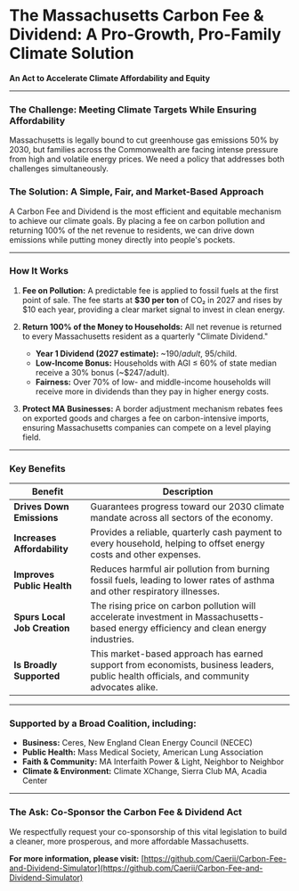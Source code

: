 # The Massachusetts Carbon Fee & Dividend: A Pro-Growth, Pro-Family Climate Solution

**An Act to Accelerate Climate Affordability and Equity**

---

### The Challenge: Meeting Climate Targets While Ensuring Affordability

Massachusetts is legally bound to cut greenhouse gas emissions 50% by 2030, but families across the Commonwealth are facing intense pressure from high and volatile energy prices. We need a policy that addresses both challenges simultaneously.

### The Solution: A Simple, Fair, and Market-Based Approach

A Carbon Fee and Dividend is the most efficient and equitable mechanism to achieve our climate goals. By placing a fee on carbon pollution and returning 100% of the net revenue to residents, we can drive down emissions while putting money directly into people's pockets.

---

### How It Works

1.  **Fee on Pollution:** A predictable fee is applied to fossil fuels at the first point of sale. The fee starts at **$30 per ton** of CO₂ in 2027 and rises by $10 each year, providing a clear market signal to invest in clean energy.

2.  **Return 100% of the Money to Households:** All net revenue is returned to every Massachusetts resident as a quarterly "Climate Dividend."
    *   **Year 1 Dividend (2027 estimate):** ~$190/adult, ~$95/child.
    *   **Low-Income Bonus:** Households with AGI ≤ 60% of state median receive a 30% bonus (~$247/adult).
    *   **Fairness:** Over 70% of low- and middle-income households will receive more in dividends than they pay in higher energy costs.

3.  **Protect MA Businesses:** A border adjustment mechanism rebates fees on exported goods and charges a fee on carbon-intensive imports, ensuring Massachusetts companies can compete on a level playing field.

---

### Key Benefits

| Benefit                      | Description                                                                                                                              |
| ---------------------------- | ---------------------------------------------------------------------------------------------------------------------------------------- |
| **Drives Down Emissions**    | Guarantees progress toward our 2030 climate mandate across all sectors of the economy.                                                   |
| **Increases Affordability**  | Provides a reliable, quarterly cash payment to every household, helping to offset energy costs and other expenses.                       |
| **Improves Public Health**   | Reduces harmful air pollution from burning fossil fuels, leading to lower rates of asthma and other respiratory illnesses.               |
| **Spurs Local Job Creation** | The rising price on carbon pollution will accelerate investment in Massachusetts-based energy efficiency and clean energy industries.      |
| **Is Broadly Supported**     | This market-based approach has earned support from economists, business leaders, public health officials, and community advocates alike.  |

---

### Supported by a Broad Coalition, including:
*   **Business:** Ceres, New England Clean Energy Council (NECEC)
*   **Public Health:** Mass Medical Society, American Lung Association
*   **Faith & Community:** MA Interfaith Power & Light, Neighbor to Neighbor
*   **Climate & Environment:** Climate XChange, Sierra Club MA, Acadia Center

---

### **The Ask: Co-Sponsor the Carbon Fee & Dividend Act**

We respectfully request your co-sponsorship of this vital legislation to build a cleaner, more prosperous, and more affordable Massachusetts.

**For more information, please visit:** [https://github.com/Caerii/Carbon-Fee-and-Dividend-Simulator](https://github.com/Caerii/Carbon-Fee-and-Dividend-Simulator) 